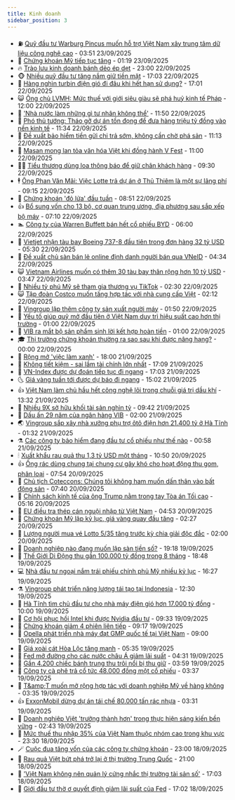 ```yaml
---
title: Kinh doanh
sidebar_position: 3
---
```


<!-- vnexpress-kinh-doanh:START -->
- ⛽️ [Quỹ đầu tư Warburg Pincus muốn hỗ trợ Việt Nam xây trung tâm dữ liệu công nghệ cao](https://vnexpress.net/quy-dau-tu-warburg-pincus-muon-ho-tro-viet-nam-xay-trung-tam-du-lieu-cong-nghe-cao-4942449.html) - 03:51 23/09/2025
- 🐲 [Chứng khoán Mỹ tiếp tục tăng](https://vnexpress.net/chung-khoan-my-tiep-tuc-tang-4942343.html) - 01:19 23/09/2025
- 🔥 [Trào lưu kinh doanh bánh dẻo ép dẹt](https://vnexpress.net/trao-luu-kinh-doanh-banh-deo-ep-det-4942162.html) - 23:00 22/09/2025
- 🐵 [Nhiều quỹ đầu tư tăng nắm giữ tiền mặt](https://vnexpress.net/nhieu-quy-dau-tu-tang-nam-giu-tien-mat-4941658.html) - 17:03 22/09/2025
- 🦅 [Hàng nghìn turbin điện gió đi đâu khi hết hạn sử dụng?](https://vnexpress.net/hang-nghin-turbin-dien-gio-di-dau-khi-het-han-su-dung-4941894.html) - 17:01 22/09/2025
- 😺 [Ông chủ LVMH: Mức thuế với giới siêu giàu sẽ phá huỷ kinh tế Pháp](https://vnexpress.net/ong-chu-lvmh-muc-thue-voi-gioi-sieu-giau-se-pha-huy-kinh-te-phap-4942145.html) - 12:00 22/09/2025
- 🤩 [&#39;Nhà nước làm những gì tư nhân không thể&#39;](https://vnexpress.net/nha-nuoc-lam-nhung-gi-tu-nhan-khong-the-4942251.html) - 11:50 22/09/2025
- 🌮 [Phó thủ tướng: Tháo gỡ dự án tồn đọng để đưa hàng triệu tỷ đồng vào nền kinh tế](https://vnexpress.net/pho-thu-tuong-thao-go-du-an-ton-dong-de-dua-hang-trieu-ty-dong-vao-nen-kinh-te-4942244.html) - 11:34 22/09/2025
- 🧰 [Đề xuất bảo hiểm tiền gửi chi trả sớm, không cần chờ phá sản](https://vnexpress.net/de-xuat-bao-hiem-tien-gui-chi-tra-som-khong-can-cho-pha-san-4942232.html) - 11:13 22/09/2025
- 🤔 [Masan mong lan tỏa văn hóa Việt khi đồng hành V Fest](https://vnexpress.net/masan-mong-lan-toa-van-hoa-viet-khi-dong-hanh-v-fest-4942186.html) - 11:00 22/09/2025
- 🧑‍💻 [Tiểu thương dùng loa thông báo để giữ chân khách hàng](https://vnexpress.net/tieu-thuong-dung-loa-thong-bao-de-giu-chan-khach-hang-4942168.html) - 09:30 22/09/2025
- 🕴 [Ông Phan Văn Mãi: Việc Lotte trả dự án ở Thủ Thiêm là một sự lãng phí](https://vnexpress.net/ong-phan-van-mai-viec-lotte-tra-du-an-o-thu-thiem-la-mot-su-lang-phi-4942150.html) - 09:15 22/09/2025
- 🦩 [Chứng khoán &#39;đỏ lửa&#39; đầu tuần](https://vnexpress.net/chung-khoan-do-lua-dau-tuan-4942147.html) - 08:51 22/09/2025
- 👍 [Bổ sung vốn cho 13 bộ, cơ quan trung ương, địa phương sau sắp xếp bộ máy](https://vnexpress.net/bo-sung-von-cho-13-bo-co-quan-trung-uong-dia-phuong-sau-sap-xep-bo-may-4942047.html) - 07:10 22/09/2025
- 🏊 [Công ty của Warren Buffett bán hết cổ phiếu BYD](https://vnexpress.net/cong-ty-cua-warren-buffett-ban-het-co-phieu-byd-4941947.html) - 06:00 22/09/2025
- 🤡 [Vietjet nhận tàu bay Boeing 737-8 đầu tiên trong đơn hàng 32 tỷ USD](https://vnexpress.net/vietjet-nhan-tau-bay-boeing-737-8-dau-tien-trong-don-hang-32-ty-usd-4942027.html) - 05:30 22/09/2025
- 👀 [Đề xuất chủ sàn bán lẻ online định danh người bán qua VNeID](https://vnexpress.net/de-xuat-chu-san-ban-le-online-dinh-danh-nguoi-ban-qua-vneid-4941968.html) - 04:34 22/09/2025
- 😺 [Vietnam Airlines muốn có thêm 30 tàu bay thân rộng hơn 10 tỷ USD](https://vnexpress.net/vietnam-airlines-muon-co-them-30-tau-bay-than-rong-hon-10-ty-usd-4941923.html) - 03:47 22/09/2025
- 🦣 [Nhiều tỷ phú Mỹ sẽ tham gia thương vụ TikTok](https://vnexpress.net/nhieu-ty-phu-my-se-tham-gia-thuong-vu-tiktok-4941852.html) - 02:30 22/09/2025
- 😺 [Tập đoàn Costco muốn tăng hợp tác với nhà cung cấp Việt](https://vnexpress.net/tap-doan-costco-muon-tang-hop-tac-voi-nha-cung-cap-viet-4941867.html) - 02:12 22/09/2025
- 💼 [Vingroup lập thêm công ty sản xuất người máy](https://vnexpress.net/vingroup-lap-them-cong-ty-san-xuat-nguoi-may-4941808.html) - 01:50 22/09/2025
- 🤗 [Yếu tố giúp quỹ mở đầu tiên ở Việt Nam duy trì hiệu suất cao hơn thị trường](https://vnexpress.net/yeu-to-giup-quy-mo-dau-tien-o-viet-nam-duy-tri-hieu-suat-cao-hon-thi-truong-4941828.html) - 01:00 22/09/2025
- 👀 [VIB ra mắt bộ sản phẩm sinh lời kết hợp hoàn tiền](https://vnexpress.net/vib-ra-mat-bo-san-pham-sinh-loi-ket-hop-hoan-tien-4941512.html) - 01:00 22/09/2025
- 🎓 [Thị trường chứng khoán thường ra sao sau khi được nâng hạng?](https://vnexpress.net/thi-truong-chung-khoan-thuong-ra-sao-sau-khi-duoc-nang-hang-4941752.html) - 00:00 22/09/2025
- 🗽 [Rộng mở &#39;việc làm xanh&#39;](https://vnexpress.net/rong-mo-viec-lam-xanh-4941529.html) - 18:00 21/09/2025
- 🚀 [Không tiết kiệm - sai lầm tài chính lớn nhất](https://vnexpress.net/khong-tiet-kiem-sai-lam-tai-chinh-lon-nhat-4941727.html) - 17:09 21/09/2025
- 🤗 [VN-Index được dự đoán tiếp tục đi ngang](https://vnexpress.net/vn-index-duoc-du-doan-tiep-tuc-di-ngang-4941788.html) - 17:03 21/09/2025
- 🌜 [Giá vàng tuần tới được dự báo đi ngang](https://vnexpress.net/gia-vang-tuan-toi-duoc-du-bao-di-ngang-4941770.html) - 15:02 21/09/2025
- 👍 [Việt Nam làm chủ hầu hết công nghệ lõi trong chuỗi giá trị dầu khí](https://vnexpress.net/viet-nam-lam-chu-hau-het-cong-nghe-loi-trong-chuoi-gia-tri-dau-khi-4941762.html) - 13:32 21/09/2025
- 🤖 [Nhiều 9X sở hữu khối tài sản nghìn tỷ](https://vnexpress.net/nhieu-9x-so-huu-khoi-tai-san-nghin-ty-4941574.html) - 09:42 21/09/2025
- 🫣 [Dấu ấn 29 năm của ngân hàng VIB](https://vnexpress.net/dau-an-29-nam-cua-ngan-hang-vib-4941537.html) - 02:00 21/09/2025
- 🌏 [Vingroup sắp xây nhà xưởng phụ trợ ôtô điện hơn 21.400 tỷ ở Hà Tĩnh](https://vnexpress.net/vingroup-sap-xay-nha-xuong-phu-tro-oto-dien-hon-21-400-ty-o-ha-tinh-4941603.html) - 01:32 21/09/2025
- ⚗️ [Các công ty bảo hiểm đang đầu tư cổ phiếu như thế nào](https://vnexpress.net/cac-cong-ty-bao-hiem-dang-dau-tu-co-phieu-nhu-the-nao-4928853.html) - 00:58 21/09/2025
- 🕯 [Xuất khẩu rau quả thu 1,3 tỷ USD một tháng](https://vnexpress.net/xuat-khau-rau-qua-thu-1-3-ty-usd-mot-thang-4941431.html) - 10:50 20/09/2025
- 👍 [Ống rác dùng chung tại chung cư gây khó cho hoạt động thu gom, phân loại](https://vnexpress.net/ong-rac-dung-chung-tai-chung-cu-gay-kho-cho-hoat-dong-thu-gom-phan-loai-4941346.html) - 07:54 20/09/2025
- 🤠 [Chủ tịch Coteccons: Chúng tôi không ham muốn dấn thân vào bất động sản](https://vnexpress.net/chu-tich-coteccons-chung-toi-khong-ham-muon-dan-than-vao-bat-dong-san-4941471.html) - 07:40 20/09/2025
- 🌊 [Chính sách kinh tế của ông Trump nằm trong tay Tòa án Tối cao](https://vnexpress.net/chinh-sach-kinh-te-cua-ong-trump-nam-trong-tay-toa-an-toi-cao-4941331.html) - 05:16 20/09/2025
- 🌈 [EU điều tra thép cán nguội nhập từ Việt Nam](https://vnexpress.net/eu-dieu-tra-thep-can-nguoi-nhap-tu-viet-nam-4941401.html) - 04:53 20/09/2025
- 🥳 [Chứng khoán Mỹ lập kỷ lục, giá vàng quay đầu tăng](https://vnexpress.net/chung-khoan-my-lap-ky-luc-gia-vang-quay-dau-tang-4941332.html) - 02:27 20/09/2025
- 🐻 [Lượng người mua vé Lotto 5/35 tăng trước kỳ chia giải độc đắc](https://vnexpress.net/luong-nguoi-mua-ve-lotto-5-35-tang-truoc-ky-chia-giai-doc-dac-4941210.html) - 02:00 20/09/2025
- 💫 [Doanh nghiệp nào đang muốn lập sàn tiền số?](https://vnexpress.net/doanh-nghiep-nao-dang-muon-lap-san-tien-so-4940246.html) - 19:18 19/09/2025
- 🤩 [Thế Giới Di Động thu gần 100.000 tỷ đồng trong 8 tháng](https://vnexpress.net/the-gioi-di-dong-thu-gan-100-000-ty-dong-trong-8-thang-4941284.html) - 18:48 19/09/2025
- 💻 [Nhà đầu tư ngoại nắm trái phiếu chính phủ Mỹ nhiều kỷ lục](https://vnexpress.net/nha-dau-tu-ngoai-nam-trai-phieu-chinh-phu-my-nhieu-ky-luc-4941162.html) - 16:27 19/09/2025
- ⚗️ [Vingroup phát triển năng lượng tái tạo tại Indonesia](https://vnexpress.net/vingroup-phat-trien-nang-luong-tai-tao-tai-indonesia-4941251.html) - 12:30 19/09/2025
- 🌈 [Hà Tĩnh tìm chủ đầu tư cho nhà máy điện gió hơn 17.000 tỷ đồng](https://vnexpress.net/ha-tinh-tim-chu-dau-tu-cho-nha-may-dien-gio-hon-17-000-ty-dong-4941084.html) - 10:00 19/09/2025
- 🌝 [Cơ hội phục hồi Intel khi được Nvidia đầu tư](https://vnexpress.net/co-hoi-phuc-hoi-intel-khi-duoc-nvidia-dau-tu-4941143.html) - 09:33 19/09/2025
- 🥸 [Chứng khoán giảm 4 phiên liên tiếp](https://vnexpress.net/chung-khoan-hom-nay-19-9-vn-index-giam-4-phien-lien-tiep-4941194.html) - 09:17 19/09/2025
- 🦆 [Opella phát triển nhà máy đạt GMP quốc tế tại Việt Nam](https://vnexpress.net/opella-phat-trien-nha-may-dat-gmp-quoc-te-tai-viet-nam-4941191.html) - 09:00 19/09/2025
- 🌋 [Giá xoài cát Hòa Lộc tăng mạnh](https://vnexpress.net/gia-xoai-cat-hoa-loc-tang-manh-4940052.html) - 05:35 19/09/2025
- 🦍 [Fed mở đường cho các nước châu Á giảm lãi suất](https://vnexpress.net/fed-mo-duong-cho-cac-nuoc-chau-a-giam-lai-suat-4940967.html) - 04:31 19/09/2025
- 🤔 [Gần 4.200 chiếc bánh trung thu trôi nổi bị thu giữ](https://vnexpress.net/gan-4-200-chiec-banh-trung-thu-troi-noi-bi-thu-giu-4940998.html) - 03:59 19/09/2025
- 🧰 [Công ty cà phê trả cổ tức 48.000 đồng một cổ phiếu](https://vnexpress.net/cong-ty-ca-phe-tra-co-tuc-48-000-dong-mot-co-phieu-4940993.html) - 03:37 19/09/2025
- 🌝 [T&amp;amp;T muốn mở rộng hợp tác với doanh nghiệp Mỹ về hàng không](https://vnexpress.net/t-t-muon-mo-rong-hop-tac-voi-doanh-nghiep-my-ve-hang-khong-4940787.html) - 03:35 19/09/2025
- 👍 [ExxonMobil dừng dự án tái chế 80.000 tấn rác nhựa](https://vnexpress.net/exxonmobil-dung-du-an-tai-che-80-000-tan-rac-nhua-4940959.html) - 03:31 19/09/2025
- 🗽 [Doanh nghiệp Việt &#39;trưởng thành hơn&#39; trong thực hiện sáng kiến bền vững](https://vnexpress.net/doanh-nghiep-viet-truong-thanh-hon-trong-thuc-hien-sang-kien-ben-vung-4940803.html) - 02:43 19/09/2025
- 🐎 [Mức thuế thu nhập 35% của Việt Nam thuộc nhóm cao trong khu vực](https://vnexpress.net/muc-thue-thu-nhap-35-cua-viet-nam-thuoc-nhom-cao-trong-khu-vuc-4939244.html) - 23:30 18/09/2025
- 🪄 [Cuộc đua tăng vốn của các công ty chứng khoán](https://vnexpress.net/cuoc-dua-tang-von-cua-cac-cong-ty-chung-khoan-4939282.html) - 23:00 18/09/2025
- 🎊 [Rau quả Việt bứt phá trở lại ở thị trường Trung Quốc](https://vnexpress.net/rau-qua-viet-but-pha-tro-lai-o-thi-truong-trung-quoc-4940716.html) - 21:00 18/09/2025
- 🗽 [&#39;Việt Nam không nên quản lý cứng nhắc thị trường tài sản số&#39;](https://vnexpress.net/viet-nam-khong-nen-quan-ly-cung-nhac-thi-truong-tai-san-so-4940651.html) - 17:03 18/09/2025
- 🦩 [Giới đầu tư thờ ơ quyết định giảm lãi suất của Fed](https://vnexpress.net/gioi-dau-tu-tho-o-quyet-dinh-giam-lai-suat-cua-fed-4940640.html) - 17:02 18/09/2025<!-- vnexpress-kinh-doanh:END -->
